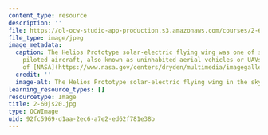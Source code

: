 ```yaml
---
content_type: resource
description: ''
file: https://ol-ocw-studio-app-production.s3.amazonaws.com/courses/2-60j-fundamentals-of-advanced-energy-conversion-spring-2020/92fc5969d1aa2ec6a7e2ed62f781e38b_2-60js20.jpg
file_type: image/jpeg
image_metadata:
  caption: The Helios Prototype solar-electric flying wing was one of several remotely
    piloted aircraft, also known as uninhabited aerial vehicles or UAVs. (Image courtesy
    of [NASA](https://www.nasa.gov/centers/dryden/multimedia/imagegallery/Helios/Helio_proj_desc.html).)
  credit: ''
  image-alt: The Helios Prototype solar-electric flying wing in the sky.
learning_resource_types: []
resourcetype: Image
title: 2-60js20.jpg
type: OCWImage
uid: 92fc5969-d1aa-2ec6-a7e2-ed62f781e38b
---
```

